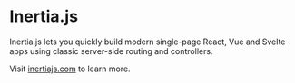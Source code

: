 # Inertia.js

Inertia.js lets you quickly build modern single-page React, Vue and Svelte apps using classic server-side routing and controllers.

Visit [inertiajs.com](https://inertiajs.com/) to learn more.
